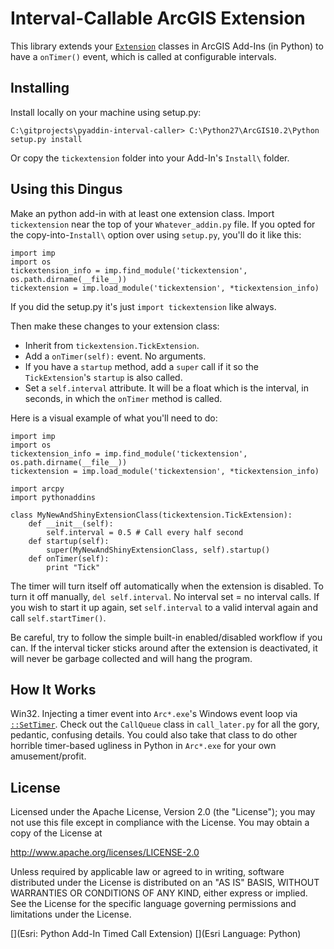 Interval-Callable ArcGIS Extension
==================================

This library extends your [`Extension`](http://resources.arcgis.com/en/help/main/10.2/index.html#/application_extension/014p00000018000000/) classes in ArcGIS Add-Ins (in Python) to have a `onTimer()` event, which is called at configurable intervals.

Installing
----------

Install locally on your machine using setup.py:

    C:\gitprojects\pyaddin-interval-caller> C:\Python27\ArcGIS10.2\Python setup.py install

Or copy the `tickextension` folder into your Add-In's `Install\` folder.

Using this Dingus
-----------------

Make an python add-in with at least one extension class. Import `tickextension` near the top of your `Whatever_addin.py` file. If you opted for the copy-into-`Install\` option over using `setup.py`,  you'll do it like this:

    import imp
    import os
    tickextension_info = imp.find_module('tickextension', os.path.dirname(__file__))
    tickextension = imp.load_module('tickextension', *tickextension_info)

If you did the setup.py it's just `import tickextension` like always.

Then make these changes to your extension class:

 - Inherit from `tickextension.TickExtension`.
 - Add a `onTimer(self):` event. No arguments.
 - If you have a `startup` method, add a `super` call if it so the `TickExtension`'s `startup` is also called.
 - Set a `self.interval` attribute. It will be a float which is the interval, in seconds, in which the `onTimer` method is called.

Here is a visual example of what you'll need to do:

    import imp
    import os
    tickextension_info = imp.find_module('tickextension', os.path.dirname(__file__))
    tickextension = imp.load_module('tickextension', *tickextension_info)
    
    import arcpy
    import pythonaddins

    class MyNewAndShinyExtensionClass(tickextension.TickExtension):
        def __init__(self):
            self.interval = 0.5 # Call every half second
        def startup(self):
            super(MyNewAndShinyExtensionClass, self).startup()
        def onTimer(self):
            print "Tick"

The timer will turn itself off automatically when the extension is disabled. To turn it off manually, `del self.interval`. No interval set = no interval calls. If you wish to start it up again, set `self.interval` to a valid interval again and call `self.startTimer()`.

Be careful, try to follow the simple built-in enabled/disabled workflow if you can. If the interval ticker sticks around after the extension is deactivated, it will never be garbage collected and will hang the program.

How It Works
------------

Win32. Injecting a timer event into `Arc*.exe`'s Windows event loop via [`::SetTimer`](http://msdn.microsoft.com/en-us/library/windows/desktop/ms644906%28v=vs.85%29.aspx). Check out the `CallQueue` class in `call_later.py` for all the gory, pedantic, confusing details. You could also take that class to do other horrible timer-based ugliness in Python in `Arc*.exe` for your own amusement/profit.

License
-------

Licensed under the Apache License, Version 2.0 (the "License");
you may not use this file except in compliance with the License.
You may obtain a copy of the License at

   http://www.apache.org/licenses/LICENSE-2.0

Unless required by applicable law or agreed to in writing, software
distributed under the License is distributed on an "AS IS" BASIS,
WITHOUT WARRANTIES OR CONDITIONS OF ANY KIND, either express or implied.
See the License for the specific language governing permissions and
limitations under the License.

[](Esri: Python Add-In Timed Call Extension)
[](Esri Language: Python)
